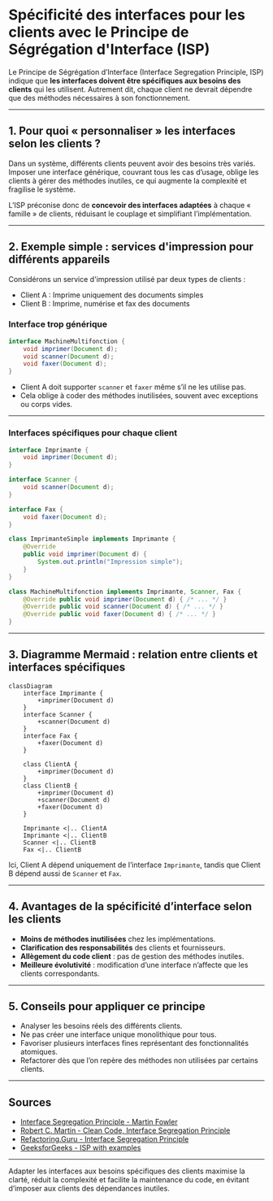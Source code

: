 # Spécificité des interfaces pour les clients avec le Principe de Ségrégation d'Interface (ISP)

Le Principe de Ségrégation d’Interface (Interface Segregation Principle, ISP) indique que **les interfaces doivent être spécifiques aux besoins des clients** qui les utilisent. Autrement dit, chaque client ne devrait dépendre que des méthodes nécessaires à son fonctionnement.

---

## 1. Pour quoi « personnaliser » les interfaces selon les clients ?

Dans un système, différents clients peuvent avoir des besoins très variés. Imposer une interface générique, couvrant tous les cas d’usage, oblige les clients à gérer des méthodes inutiles, ce qui augmente la complexité et fragilise le système.

L’ISP préconise donc de **concevoir des interfaces adaptées** à chaque « famille » de clients, réduisant le couplage et simplifiant l’implémentation.

---

## 2. Exemple simple : services d'impression pour différents appareils

Considérons un service d'impression utilisé par deux types de clients :

- Client A : Imprime uniquement des documents simples
- Client B : Imprime, numérise et fax des documents

### Interface trop générique

```java
interface MachineMultifonction {
    void imprimer(Document d);
    void scanner(Document d);
    void faxer(Document d);
}
```

- Client A doit supporter `scanner` et `faxer` même s’il ne les utilise pas.
- Cela oblige à coder des méthodes inutilisées, souvent avec exceptions ou corps vides.

---

### Interfaces spécifiques pour chaque client

```java
interface Imprimante {
    void imprimer(Document d);
}

interface Scanner {
    void scanner(Document d);
}

interface Fax {
    void faxer(Document d);
}

class ImprimanteSimple implements Imprimante {
    @Override
    public void imprimer(Document d) {
        System.out.println("Impression simple");
    }
}

class MachineMultifonction implements Imprimante, Scanner, Fax {
    @Override public void imprimer(Document d) { /* ... */ }
    @Override public void scanner(Document d) { /* ... */ }
    @Override public void faxer(Document d) { /* ... */ }
}
```

---

## 3. Diagramme Mermaid : relation entre clients et interfaces spécifiques

```mermaid
classDiagram
    interface Imprimante {
        +imprimer(Document d)
    }
    interface Scanner {
        +scanner(Document d)
    }
    interface Fax {
        +faxer(Document d)
    }

    class ClientA {
        +imprimer(Document d)
    }
    class ClientB {
        +imprimer(Document d)
        +scanner(Document d)
        +faxer(Document d)
    }
    
    Imprimante <|.. ClientA
    Imprimante <|.. ClientB
    Scanner <|.. ClientB
    Fax <|.. ClientB
```

Ici, Client A dépend uniquement de l’interface `Imprimante`, tandis que Client B dépend aussi de `Scanner` et `Fax`.

---

## 4. Avantages de la spécificité d’interface selon les clients

- **Moins de méthodes inutilisées** chez les implémentations.
- **Clarification des responsabilités** des clients et fournisseurs.
- **Allègement du code client** : pas de gestion des méthodes inutiles.
- **Meilleure évolutivité** : modification d’une interface n’affecte que les clients correspondants.

---

## 5. Conseils pour appliquer ce principe

- Analyser les besoins réels des différents clients.
- Ne pas créer une interface unique monolithique pour tous.
- Favoriser plusieurs interfaces fines représentant des fonctionnalités atomiques.
- Refactorer dès que l’on repère des méthodes non utilisées par certains clients.

---

## Sources

- [Interface Segregation Principle - Martin Fowler](https://martinfowler.com/bliki/InterfaceSegregationPrinciple.html)  
- [Robert C. Martin - Clean Code, Interface Segregation Principle](https://blog.cleancoder.com/uncle-bob/2014/05/08/SingleReponsibilityPrinciple.html#interface-segregation-principle)  
- [Refactoring.Guru - Interface Segregation Principle](https://refactoring.guru/design-principles/interface-segregation)  
- [GeeksforGeeks - ISP with examples](https://www.geeksforgeeks.org/interface-segregation-principle-in-java-with-examples/)  

---

Adapter les interfaces aux besoins spécifiques des clients maximise la clarté, réduit la complexité et facilite la maintenance du code, en évitant d’imposer aux clients des dépendances inutiles.